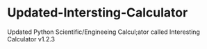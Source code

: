 # Updated-Intersting-Calculator
Updated Python Scientific/Engineeing Calcul;ator called Interesting Calculator v1.2.3
